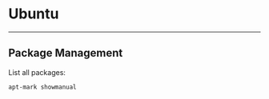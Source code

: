 # Ubuntu
--------------------------------------------------

## Package Management

List all packages: 
```bash
apt-mark showmanual
```
